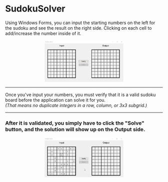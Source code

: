 # SudokuSolver
Using Windows Forms, you can input the starting numbers on the left for the sudoku and see the result on the right side. Clicking on each cell to add/increase the number inside of it.
<p align="center">
<img alt="Image of what the user interface for the application" src="Images/SudokuSolverImage.png" width="50%">
</p>

---

Once you've input your numbers, you must verify that it is a valid sudoku board before the application can solve it for you. <br>
*(That means no duplicate integers in a row, column, or 3x3 subgrid.)*

---

### After it is validated, you simply have to click the "Solve" button, and the solution will show up on the Output side.
<p align="center">
<img alt="GIF of the application in use" src="Images/SudokuSolveGIF.gif" width="50%">
</p>
